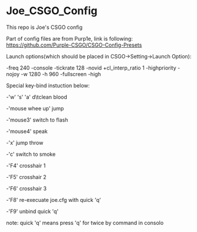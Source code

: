 # Joe_CSGO_Config
This repo is Joe's CSGO config

Part of config files are from Purp1e, link is following: https://github.com/Purple-CSGO/CSGO-Config-Presets

Launch options(which should be placed in CSGO->Setting->Launch Option):

-freq 240 -console -tickrate 128 -novid +cl_interp_ratio 1 -highpriority -nojoy -w 1280 -h 960 -fullscreen -high

Special key-bind instuction below:

  -'w' 's' 'a' d\tclean blood
  
  -'mouse whee up'  jump
  
  -'mouse3'         switch to flash
  
  -'mouse4'         speak
  
  -'x'              jump throw
  
  -'c'              switch to smoke
  
  -'F4'             crosshair 1
  
  -'F5'             crosshair 2
  
  -'F6'             crosshair 3
  
  -'F8'             re-execuate joe.cfg with quick 'q'
  
  -'F9'             unbind quick 'q'

note: quick 'q' means press 'q' for twice by command in consolo
